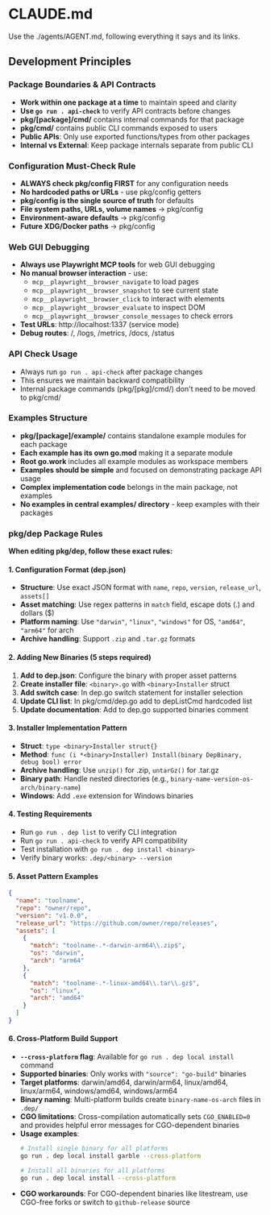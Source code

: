 # CLAUDE.md

Use the ./agents/AGENT.md, following everything it says and its links.

## Development Principles

### Package Boundaries & API Contracts
- **Work within one package at a time** to maintain speed and clarity
- **Use `go run . api-check`** to verify API contracts before changes
- **pkg/[package]/cmd/** contains internal commands for that package
- **pkg/cmd/** contains public CLI commands exposed to users
- **Public APIs**: Only use exported functions/types from other packages
- **Internal vs External**: Keep package internals separate from public CLI

### Configuration Must-Check Rule
- **ALWAYS check pkg/config FIRST** for any configuration needs
- **No hardcoded paths or URLs** - use pkg/config getters
- **pkg/config is the single source of truth** for defaults
- **File system paths, URLs, volume names** → pkg/config
- **Environment-aware defaults** → pkg/config
- **Future XDG/Docker paths** → pkg/config

### Web GUI Debugging
- **Always use Playwright MCP tools** for web GUI debugging
- **No manual browser interaction** - use:
  - `mcp__playwright__browser_navigate` to load pages
  - `mcp__playwright__browser_snapshot` to see current state
  - `mcp__playwright__browser_click` to interact with elements
  - `mcp__playwright__browser_evaluate` to inspect DOM
  - `mcp__playwright__browser_console_messages` to check errors
- **Test URLs**: http://localhost:1337 (service mode)
- **Debug routes**: /, /logs, /metrics, /docs, /status

### API Check Usage
- Always run `go run . api-check` after package changes
- This ensures we maintain backward compatibility
- Internal package commands (pkg/[pkg]/cmd/) don't need to be moved to pkg/cmd/

### Examples Structure
- **pkg/[package]/example/** contains standalone example modules for each package
- **Each example has its own go.mod** making it a separate module
- **Root go.work** includes all example modules as workspace members
- **Examples should be simple** and focused on demonstrating package API usage
- **Complex implementation code** belongs in the main package, not examples
- **No examples in central examples/ directory** - keep examples with their packages

### pkg/dep Package Rules
**When editing pkg/dep, follow these exact rules:**

#### 1. Configuration Format (dep.json)
- **Structure**: Use exact JSON format with `name`, `repo`, `version`, `release_url`, `assets[]`
- **Asset matching**: Use regex patterns in `match` field, escape dots (\.) and dollars ($)
- **Platform naming**: Use `"darwin"`, `"linux"`, `"windows"` for OS, `"amd64"`, `"arm64"` for arch
- **Archive handling**: Support `.zip` and `.tar.gz` formats

#### 2. Adding New Binaries (5 steps required)
1. **Add to dep.json**: Configure the binary with proper asset patterns
2. **Create installer file**: `<binary>.go` with `<binary>Installer` struct
3. **Add switch case**: In dep.go switch statement for installer selection
4. **Update CLI list**: In pkg/cmd/dep.go add to depListCmd hardcoded list
5. **Update documentation**: Add to dep.go supported binaries comment

#### 3. Installer Implementation Pattern
- **Struct**: `type <binary>Installer struct{}`
- **Method**: `func (i *<binary>Installer) Install(binary DepBinary, debug bool) error`
- **Archive handling**: Use `unzip()` for .zip, `untarGz()` for .tar.gz
- **Binary path**: Handle nested directories (e.g., `binary-name-version-os-arch/binary-name`)
- **Windows**: Add `.exe` extension for Windows binaries

#### 4. Testing Requirements
- Run `go run . dep list` to verify CLI integration
- Run `go run . api-check` to verify API compatibility
- Test installation with `go run . dep install <binary>`
- Verify binary works: `.dep/<binary> --version`

#### 5. Asset Pattern Examples
```json
{
  "name": "toolname",
  "repo": "owner/repo",
  "version": "v1.0.0",
  "release_url": "https://github.com/owner/repo/releases",
  "assets": [
    {
      "match": "toolname-.*-darwin-arm64\\.zip$",
      "os": "darwin",
      "arch": "arm64"
    },
    {
      "match": "toolname-.*-linux-amd64\\.tar\\.gz$",
      "os": "linux",
      "arch": "amd64"
    }
  ]
}
```

#### 6. Cross-Platform Build Support
- **`--cross-platform` flag**: Available for `go run . dep local install` command
- **Supported binaries**: Only works with `"source": "go-build"` binaries
- **Target platforms**: darwin/amd64, darwin/arm64, linux/amd64, linux/arm64, windows/amd64, windows/arm64
- **Binary naming**: Multi-platform builds create `binary-name-os-arch` files in `.dep/`
- **CGO limitations**: Cross-compilation automatically sets `CGO_ENABLED=0` and provides helpful error messages for CGO-dependent binaries
- **Usage examples**:
  ```bash
  # Install single binary for all platforms
  go run . dep local install garble --cross-platform
  
  # Install all binaries for all platforms  
  go run . dep local install --cross-platform
  ```
- **CGO workarounds**: For CGO-dependent binaries like litestream, use CGO-free forks or switch to `github-release` source


